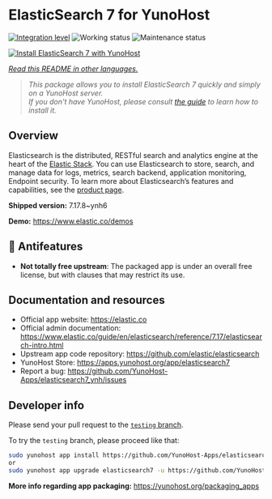 <!--
N.B.: This README was automatically generated by <https://github.com/YunoHost/apps/tree/master/tools/readme_generator>
It shall NOT be edited by hand.
-->

# ElasticSearch 7 for YunoHost

[![Integration level](https://dash.yunohost.org/integration/elasticsearch7.svg)](https://dash.yunohost.org/appci/app/elasticsearch7) ![Working status](https://ci-apps.yunohost.org/ci/badges/elasticsearch7.status.svg) ![Maintenance status](https://ci-apps.yunohost.org/ci/badges/elasticsearch7.maintain.svg)

[![Install ElasticSearch 7 with YunoHost](https://install-app.yunohost.org/install-with-yunohost.svg)](https://install-app.yunohost.org/?app=elasticsearch7)

*[Read this README in other languages.](./ALL_README.md)*

> *This package allows you to install ElasticSearch 7 quickly and simply on a YunoHost server.*  
> *If you don't have YunoHost, please consult [the guide](https://yunohost.org/install) to learn how to install it.*

## Overview

Elasticsearch is the distributed, RESTful search and analytics engine at the heart of the [Elastic Stack](https://www.elastic.co/products). You can use Elasticsearch to store, search, and manage data for logs, metrics, search backend, application monitoring, Endpoint security.
To learn more about Elasticsearch’s features and capabilities, see the [product page](https://www.elastic.co/products/elasticsearch).


**Shipped version:** 7.17.8~ynh6

**Demo:** <https://www.elastic.co/demos>
## :red_circle: Antifeatures

- **Not totally free upstream**: The packaged app is under an overall free license, but with clauses that may restrict its use.

## Documentation and resources

- Official app website: <https://elastic.co>
- Official admin documentation: <https://www.elastic.co/guide/en/elasticsearch/reference/7.17/elasticsearch-intro.html>
- Upstream app code repository: <https://github.com/elastic/elasticsearch>
- YunoHost Store: <https://apps.yunohost.org/app/elasticsearch7>
- Report a bug: <https://github.com/YunoHost-Apps/elasticsearch7_ynh/issues>

## Developer info

Please send your pull request to the [`testing` branch](https://github.com/YunoHost-Apps/elasticsearch7_ynh/tree/testing).

To try the `testing` branch, please proceed like that:

```bash
sudo yunohost app install https://github.com/YunoHost-Apps/elasticsearch7_ynh/tree/testing --debug
or
sudo yunohost app upgrade elasticsearch7 -u https://github.com/YunoHost-Apps/elasticsearch7_ynh/tree/testing --debug
```

**More info regarding app packaging:** <https://yunohost.org/packaging_apps>
